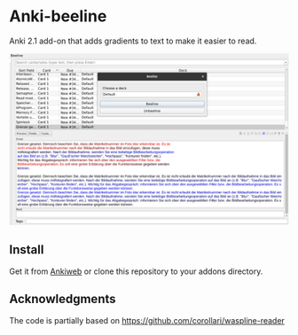 # Anki-beeline
Anki 2.1 add-on that adds gradients to text to make it easier to read.

![](screenshots/img.png)
## Install
Get it from [Ankiweb](https://ankiweb.net/shared/info/1776000188) or clone this repository to your addons directory.

## Acknowledgments
The code is partially based on https://github.com/corollari/waspline-reader